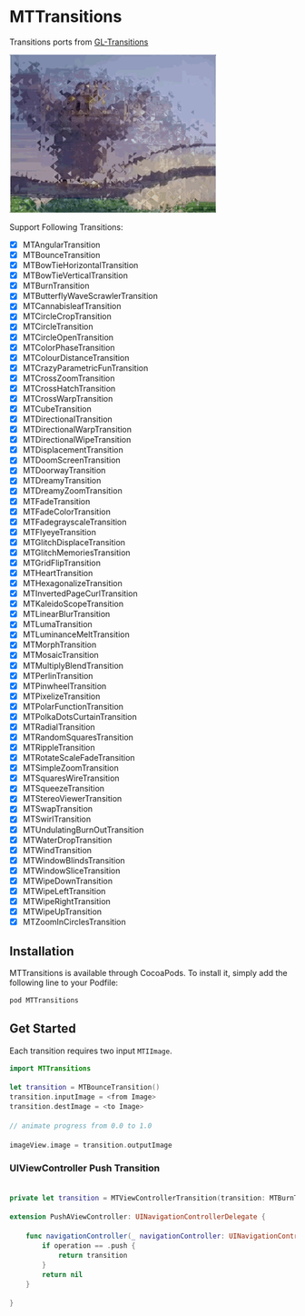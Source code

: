 # MTTransitions

Transitions ports from [GL-Transitions](https://gl-transitions.com/)

![](Assets/1.gif)

Support Following Transitions:

- [x] MTAngularTransition
- [x] MTBounceTransition
- [x] MTBowTieHorizontalTransition
- [x] MTBowTieVerticalTransition
- [x] MTBurnTransition
- [x] MTButterflyWaveScrawlerTransition
- [x] MTCannabisleafTransition
- [x] MTCircleCropTransition
- [x] MTCircleTransition
- [x] MTCircleOpenTransition
- [x] MTColorPhaseTransition
- [x] MTColourDistanceTransition
- [x] MTCrazyParametricFunTransition
- [x] MTCrossZoomTransition
- [x] MTCrossHatchTransition
- [x] MTCrossWarpTransition
- [x] MTCubeTransition
- [x] MTDirectionalTransition
- [x] MTDirectionalWarpTransition
- [x] MTDirectionalWipeTransition
- [x] MTDisplacementTransition
- [x] MTDoomScreenTransition
- [x] MTDoorwayTransition
- [x] MTDreamyTransition
- [x] MTDreamyZoomTransition
- [x] MTFadeTransition
- [x] MTFadeColorTransition
- [x] MTFadegrayscaleTransition
- [x] MTFlyeyeTransition
- [x] MTGlitchDisplaceTransition
- [x] MTGlitchMemoriesTransition
- [x] MTGridFlipTransition
- [x] MTHeartTransition
- [x] MTHexagonalizeTransition
- [x] MTInvertedPageCurlTransition
- [x] MTKaleidoScopeTransition
- [x] MTLinearBlurTransition
- [x] MTLumaTransition
- [x] MTLuminanceMeltTransition
- [x] MTMorphTransition
- [x] MTMosaicTransition
- [x] MTMultiplyBlendTransition
- [x] MTPerlinTransition
- [x] MTPinwheelTransition
- [x] MTPixelizeTransition
- [x] MTPolarFunctionTransition
- [x] MTPolkaDotsCurtainTransition
- [x] MTRadialTransition
- [x] MTRandomSquaresTransition
- [x] MTRippleTransition
- [x] MTRotateScaleFadeTransition
- [x] MTSimpleZoomTransition
- [x] MTSquaresWireTransition
- [x] MTSqueezeTransition
- [x] MTStereoViewerTransition
- [x] MTSwapTransition
- [x] MTSwirlTransition
- [x] MTUndulatingBurnOutTransition
- [x] MTWaterDropTransition
- [x] MTWindTransition
- [x] MTWindowBlindsTransition
- [x] MTWindowSliceTransition
- [x] MTWipeDownTransition
- [x] MTWipeLeftTransition
- [x] MTWipeRightTransition
- [x] MTWipeUpTransition
- [x] MTZoomInCirclesTransition

## Installation

MTTransitions is available through CocoaPods. To install it, simply add the following line to your Podfile:

```sh
pod MTTransitions
```

## Get Started

Each transition requires two input `MTIImage`.

```swift
import MTTransitions

let transition = MTBounceTransition()
transition.inputImage = <from Image>
transition.destImage = <to Image>

// animate progress from 0.0 to 1.0

imageView.image = transition.outputImage

```


### UIViewController Push Transition

```swift

private let transition = MTViewControllerTransition(transition: MTBurnTransition())

extension PushAViewController: UINavigationControllerDelegate {
    
    func navigationController(_ navigationController: UINavigationController, animationControllerFor operation: UINavigationController.Operation, from fromVC: UIViewController, to toVC: UIViewController) -> UIViewControllerAnimatedTransitioning? {
        if operation == .push {
            return transition
        }
        return nil
    }
    
}
```
